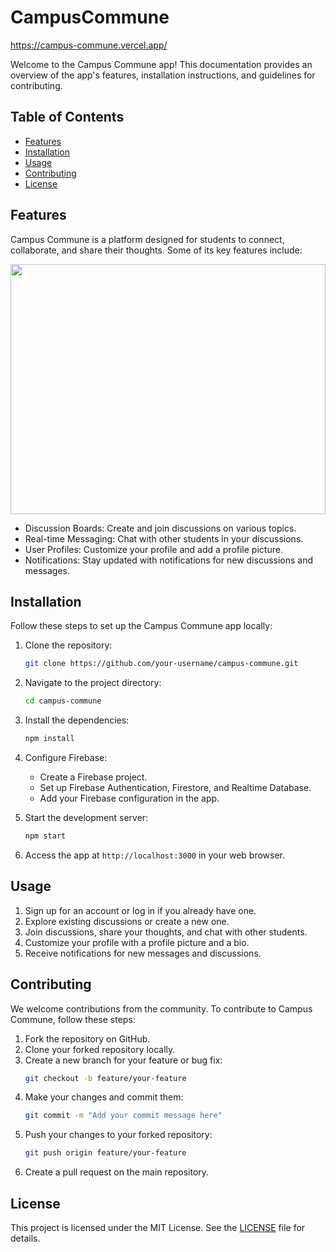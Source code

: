 # CampusCommune
https://campus-commune.vercel.app/


Welcome to the Campus Commune app! This documentation provides an overview of the app's features, installation instructions, and guidelines for contributing.

## Table of Contents
- [Features](#features)
- [Installation](#installation)
- [Usage](#usage)
- [Contributing](#contributing)
- [License](#license)

## Features
Campus Commune is a platform designed for students to connect, collaborate, and share their thoughts. Some of its key features include:

<img src="" alt="" width="100%" height="400px" />

- Discussion Boards: Create and join discussions on various topics.
- Real-time Messaging: Chat with other students in your discussions.
- User Profiles: Customize your profile and add a profile picture.
- Notifications: Stay updated with notifications for new discussions and messages.

## Installation
Follow these steps to set up the Campus Commune app locally:

1. Clone the repository:
   ```bash
   git clone https://github.com/your-username/campus-commune.git
   ```

2. Navigate to the project directory:
   ```bash
   cd campus-commune
   ```

3. Install the dependencies:
   ```bash
   npm install
   ```

4. Configure Firebase:
   - Create a Firebase project.
   - Set up Firebase Authentication, Firestore, and Realtime Database.
   - Add your Firebase configuration in the app.

5. Start the development server:
   ```bash
   npm start
   ```

6. Access the app at `http://localhost:3000` in your web browser.

## Usage
1. Sign up for an account or log in if you already have one.
2. Explore existing discussions or create a new one.
3. Join discussions, share your thoughts, and chat with other students.
4. Customize your profile with a profile picture and a bio.
5. Receive notifications for new messages and discussions.

## Contributing
We welcome contributions from the community. To contribute to Campus Commune, follow these steps:

1. Fork the repository on GitHub.
2. Clone your forked repository locally.
3. Create a new branch for your feature or bug fix:
   ```bash
   git checkout -b feature/your-feature
   ```
4. Make your changes and commit them:
   ```bash
   git commit -m "Add your commit message here"
   ```
5. Push your changes to your forked repository:
   ```bash
   git push origin feature/your-feature
   ```
6. Create a pull request on the main repository.

## License
This project is licensed under the MIT License. See the [LICENSE](LICENSE) file for details.
```

